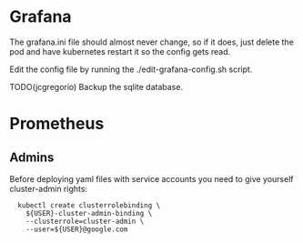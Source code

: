 Grafana
=======

The grafana.ini file should almost never change, so if it does,
just delete the pod and have kubernetes restart it so the config
gets read.

Edit the config file by running the ./edit-grafana-config.sh script.

TODO(jcgregorio) Backup the sqlite database.

Prometheus
==========

Admins
------

Before deploying yaml files with service accounts you need to give yourself
cluster-admin rights:

      kubectl create clusterrolebinding \
        ${USER}-cluster-admin-binding \
        --clusterrole=cluster-admin \
        --user=${USER}@google.com

